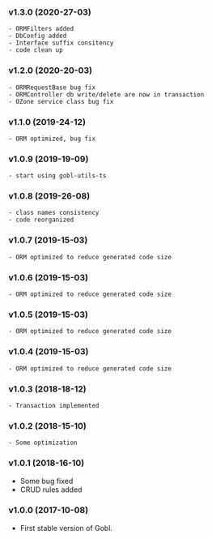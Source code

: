 ### v1.3.0 (2020-27-03)

    - ORMFilters added
    - DbConfig added
    - Interface suffix consitency
    - code clean up

### v1.2.0 (2020-20-03)

    - ORMRequestBase bug fix
    - ORMController db write/delete are now in transaction
    - OZone service class bug fix

### v1.1.0 (2019-24-12)

    - ORM optimized, bug fix

### v1.0.9 (2019-19-09)

    - start using gobl-utils-ts

### v1.0.8 (2019-26-08)

    - class names consistency
    - code reorganized

### v1.0.7 (2019-15-03)

    - ORM optimized to reduce generated code size

### v1.0.6 (2019-15-03)

    - ORM optimized to reduce generated code size

### v1.0.5 (2019-15-03)

    - ORM optimized to reduce generated code size

### v1.0.4 (2019-15-03)

    - ORM optimized to reduce generated code size

### v1.0.3 (2018-18-12)

    - Transaction implemented

### v1.0.2 (2018-15-10)

    - Some optimization

### v1.0.1 (2018-16-10)

-   Some bug fixed
-   CRUD rules added

### v1.0.0 (2017-10-08)

-   First stable version of Gobl.
